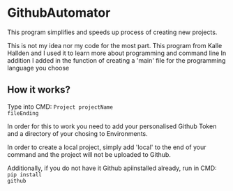 <h1>GithubAutomator</h1> 

This program simplifies and speeds up process of creating new projects.

This is not my idea nor my code for the most part.
This program from Kalle Hallden and I used it to learn more about programming and command line
In addition I added in the function of creating a 'main' file for the programming language you choose

<h2><b>How it works?</b></h2>

Type into CMD: 
        <code class="docutils literal"><span class="pre">Project projectName fileEnding</span></code>

In order for this to work you need to add your personalised Github Token and a directory of your chosing to Environments.

In order to create a local project, simply add 'local' to the end of your command and the project will not be uploaded to Github.

Additionally, if you do not have it Github apiinstalled already, run in CMD: 
    <code class="docutils literal"><span class="pre">pip install github</span></code>